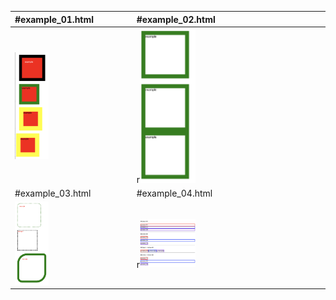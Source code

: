 | #example_01.html                  |#example_02.html                  |
| :------------------- | :------------------- |
| <img  src="./assets/O1.png" width = "30%"> | r<img  src="./assets/O2.png" width = "30%">|
| #example_03.html                  |#example_04.html                  |
| <img  src="./assets/O3.png" width = "30%"> | r<img  src="./assets/O4.png" width = "30%">|
